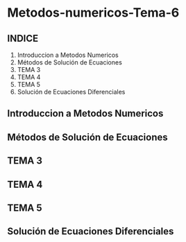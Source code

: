 # Metodos-numericos-Tema-6

## INDICE

1. Introduccion a Metodos Numericos
2. Métodos de Solución de Ecuaciones
3. TEMA 3
4. TEMA 4
5. TEMA 5
6. Solución de Ecuaciones Diferenciales

## Introduccion a Metodos Numericos

## Métodos de Solución de Ecuaciones

## TEMA 3

## TEMA 4

## TEMA 5

## Solución de Ecuaciones Diferenciales
